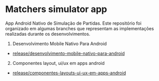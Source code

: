 # Matchers simulator app

App Android Nativo de Simulação de Partidas. Este repositório foi organizado em algumas branches que representam as implementações realizadas durante os desenvolvimentos.

1. Desenvolvimento Mobile Nativo Para Android
- [release/desenvolvimento-mobile-nativo-para-android](https://github.com/Wandersmx/matchers-simulator-app/tree/release/desenvolvimento-mobile-nativo-para-android)

2. Componentes layout, ui/ux em apps android
- [release/componentes-layouts-ui-ux-em-apps-android](https://github.com/Wandersmx/matchers-simulator-app/tree/release/componentes-layouts-ui-ux-em-apps-android)
